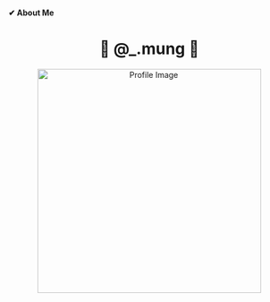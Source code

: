 #### ✔ About Me
<div align="center">

  # 🐶 @_.mung 🐶  
  <img src="https://github.com/M-ung/M-ung/assets/126846468/a7c0a6e5-5864-4525-9fb2-b844b100389d" alt="Profile Image" width="400">

</div>
